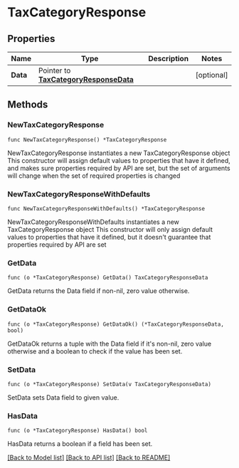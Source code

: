 # TaxCategoryResponse

## Properties

Name | Type | Description | Notes
------------ | ------------- | ------------- | -------------
**Data** | Pointer to [**TaxCategoryResponseData**](TaxCategoryResponseData.md) |  | [optional] 

## Methods

### NewTaxCategoryResponse

`func NewTaxCategoryResponse() *TaxCategoryResponse`

NewTaxCategoryResponse instantiates a new TaxCategoryResponse object
This constructor will assign default values to properties that have it defined,
and makes sure properties required by API are set, but the set of arguments
will change when the set of required properties is changed

### NewTaxCategoryResponseWithDefaults

`func NewTaxCategoryResponseWithDefaults() *TaxCategoryResponse`

NewTaxCategoryResponseWithDefaults instantiates a new TaxCategoryResponse object
This constructor will only assign default values to properties that have it defined,
but it doesn't guarantee that properties required by API are set

### GetData

`func (o *TaxCategoryResponse) GetData() TaxCategoryResponseData`

GetData returns the Data field if non-nil, zero value otherwise.

### GetDataOk

`func (o *TaxCategoryResponse) GetDataOk() (*TaxCategoryResponseData, bool)`

GetDataOk returns a tuple with the Data field if it's non-nil, zero value otherwise
and a boolean to check if the value has been set.

### SetData

`func (o *TaxCategoryResponse) SetData(v TaxCategoryResponseData)`

SetData sets Data field to given value.

### HasData

`func (o *TaxCategoryResponse) HasData() bool`

HasData returns a boolean if a field has been set.


[[Back to Model list]](../README.md#documentation-for-models) [[Back to API list]](../README.md#documentation-for-api-endpoints) [[Back to README]](../README.md)


